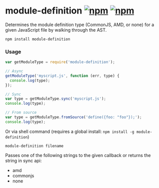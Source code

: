 # module-definition [![npm](http://img.shields.io/npm/v/module-definition.svg)](https://npmjs.org/package/module-definition) [![npm](http://img.shields.io/npm/dm/module-definition.svg)](https://npmjs.org/package/module-definition)

Determines the module definition type (CommonJS, AMD, or none) for a given JavaScript file
by walking through the AST.

`npm install module-definition`

### Usage

```javascript
var getModuleType = require('module-definition');

// Async
getModuleType('myscript.js', function (err, type) {
  console.log(type);
});

// Sync
var type = getModuleType.sync('myscript.js');
console.log(type);

// From source
var type = getModuleType.fromSource('define({foo: "foo"});');
console.log(type);
```

Or via shell command (requires a global install: `npm install -g module-definition`)
```
module-definition filename
```

Passes one of the following strings to the given callback or returns the string in sync api:

* amd
* commonjs
* none
